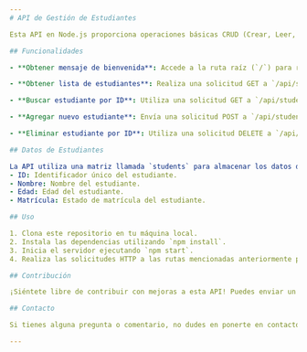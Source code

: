 ```yaml
---
# API de Gestión de Estudiantes

Esta API en Node.js proporciona operaciones básicas CRUD (Crear, Leer, Actualizar y Borrar) para gestionar datos de estudiantes. Utiliza Express.js para el enrutamiento y el manejo de solicitudes HTTP.

## Funcionalidades

- **Obtener mensaje de bienvenida**: Accede a la ruta raíz (`/`) para recibir un mensaje de bienvenida.

- **Obtener lista de estudiantes**: Realiza una solicitud GET a `/api/students` para obtener la lista completa de estudiantes almacenados.

- **Buscar estudiante por ID**: Utiliza una solicitud GET a `/api/students/:id` para buscar un estudiante por su ID. Si se encuentra el estudiante, se devuelve un mensaje indicando que fue encontrado; de lo contrario, se devuelve un mensaje de error.

- **Agregar nuevo estudiante**: Envía una solicitud POST a `/api/students` con los datos del estudiante en formato JSON para agregar un nuevo estudiante a la lista.

- **Eliminar estudiante por ID**: Utiliza una solicitud DELETE a `/api/students/:id` para eliminar un estudiante según su ID. Si se encuentra el estudiante, se elimina de la lista y se devuelve un mensaje indicando que fue eliminado; de lo contrario, se devuelve un mensaje de error.

## Datos de Estudiantes

La API utiliza una matriz llamada `students` para almacenar los datos de los estudiantes. Cada estudiante tiene los siguientes campos:
- ID: Identificador único del estudiante.
- Nombre: Nombre del estudiante.
- Edad: Edad del estudiante.
- Matrícula: Estado de matrícula del estudiante.

## Uso

1. Clona este repositorio en tu máquina local.
2. Instala las dependencias utilizando `npm install`.
3. Inicia el servidor ejecutando `npm start`.
4. Realiza las solicitudes HTTP a las rutas mencionadas anteriormente para interactuar con la API.

## Contribución

¡Siéntete libre de contribuir con mejoras a esta API! Puedes enviar un pull request con tus cambios o sugerencias.

## Contacto

Si tienes alguna pregunta o comentario, no dudes en ponerte en contacto con el equipo de desarrollo en [bryanpercy118@gmail.com](mailto:bryanpercy118@gmail.com).

--- 
```

